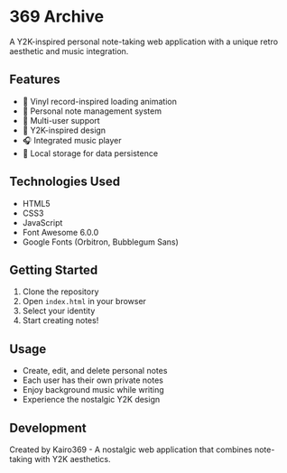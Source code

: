 # 369 Archive

A Y2K-inspired personal note-taking web application with a unique retro aesthetic and music integration.

## Features

- 🎵 Vinyl record-inspired loading animation
- 📝 Personal note management system
- 👤 Multi-user support
- 🎨 Y2K-inspired design
- 🎧 Integrated music player
- 💾 Local storage for data persistence

## Technologies Used

- HTML5
- CSS3
- JavaScript
- Font Awesome 6.0.0
- Google Fonts (Orbitron, Bubblegum Sans)

## Getting Started

1. Clone the repository
2. Open `index.html` in your browser
3. Select your identity
4. Start creating notes!

## Usage

- Create, edit, and delete personal notes
- Each user has their own private notes
- Enjoy background music while writing
- Experience the nostalgic Y2K design

## Development

Created by Kairo369 - A nostalgic web application that combines note-taking with Y2K aesthetics.
